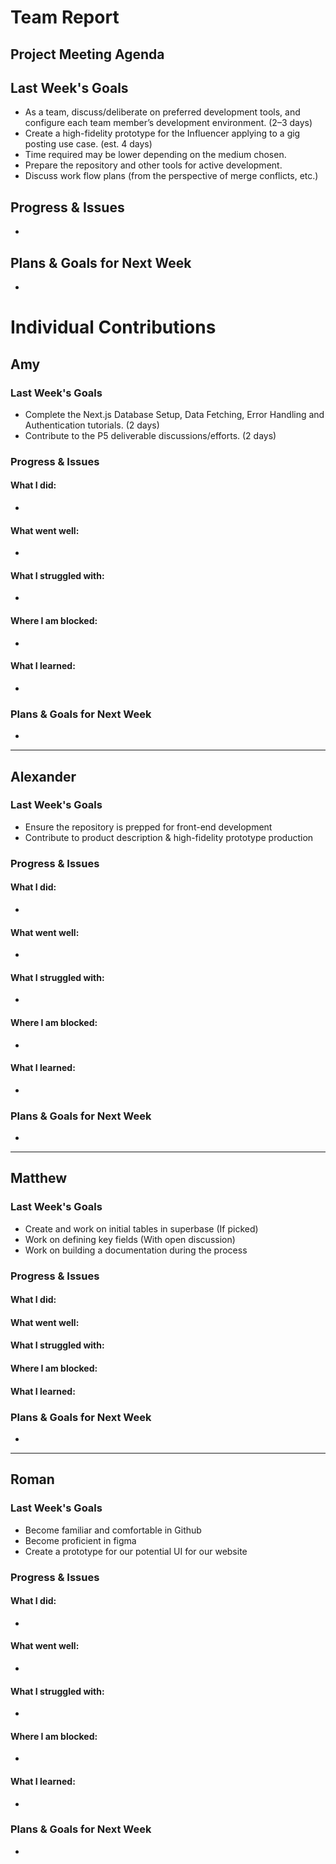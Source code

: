 # Team Report

## Project Meeting Agenda

## Last Week's Goals
- As a team, discuss/deliberate on preferred development tools, and configure each team member’s development environment. (2–3 days)
- Create a high-fidelity prototype for the Influencer applying to a gig posting use case. (est. 4 days)
- Time required may be lower depending on the medium chosen.
- Prepare the repository and other tools for active development.
- Discuss work flow plans (from the perspective of merge conflicts, etc.)

## Progress & Issues
-

## Plans & Goals for Next Week
-

# Individual Contributions

## Amy
### Last Week's Goals
- Complete the Next.js Database Setup, Data Fetching, Error Handling and Authentication tutorials. (2 days)
- Contribute to the P5 deliverable discussions/efforts. (2 days)

### Progress & Issues
#### What I did:
-

#### What went well:
-

#### What I struggled with:
-

#### Where I am blocked:
-

#### What I learned:
-

### Plans & Goals for Next Week
-

---

## Alexander
### Last Week's Goals
- Ensure the repository is prepped for front-end development
- Contribute to product description & high-fidelity prototype production

### Progress & Issues
#### What I did:
-

#### What went well:
-

#### What I struggled with:
-

#### Where I am blocked:
-

#### What I learned:
-

### Plans & Goals for Next Week
-

---

## Matthew
### Last Week's Goals
- Create and work on initial tables in superbase (If picked)
- Work on defining key fields (With open discussion)
- Work on building a documentation during the process

### Progress & Issues
#### What I did:

#### What went well:

#### What I struggled with:

#### Where I am blocked:

#### What I learned:

### Plans & Goals for Next Week
-

---

## Roman
### Last Week's Goals
- Become familiar and comfortable in Github 
- Become proficient in figma
- Create a prototype for our potential UI for our website

### Progress & Issues
#### What I did:
-

#### What went well:
-

#### What I struggled with:
-

#### Where I am blocked:
-

#### What I learned:
-

### Plans & Goals for Next Week
-
